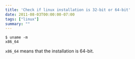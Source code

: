 ```yaml
---
title: 'Check if linux installation is 32-bit or 64-bit'
date: 2011-08-03T00:00:00-07:00
tags: ["linux"]
summary: ""
---
```


```
$ uname -m
x86_64
```

`x86_64` means that the installation is 64-bit.